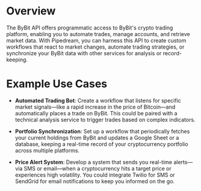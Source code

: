 # Overview

The ByBit API offers programmatic access to ByBit's crypto trading platform, enabling you to automate trades, manage accounts, and retrieve market data. With Pipedream, you can harness this API to create custom workflows that react to market changes, automate trading strategies, or synchronize your ByBit data with other services for analysis or record-keeping.

# Example Use Cases

- **Automated Trading Bot**: Create a workflow that listens for specific market signals—like a rapid increase in the price of Bitcoin—and automatically places a trade on ByBit. This could be paired with a technical analysis service to trigger trades based on complex indicators.

- **Portfolio Synchronization**: Set up a workflow that periodically fetches your current holdings from ByBit and updates a Google Sheet or a database, keeping a real-time record of your cryptocurrency portfolio across multiple platforms.

- **Price Alert System**: Develop a system that sends you real-time alerts—via SMS or email—when a cryptocurrency hits a target price or experiences high volatility. You could integrate Twilio for SMS or SendGrid for email notifications to keep you informed on the go.
